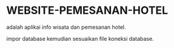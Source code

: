 # WEBSITE-PEMESANAN-HOTEL
adalah aplikai info wisata dan pemesanan hotel.

impor database kemudian sesuaikan file koneksi database.
